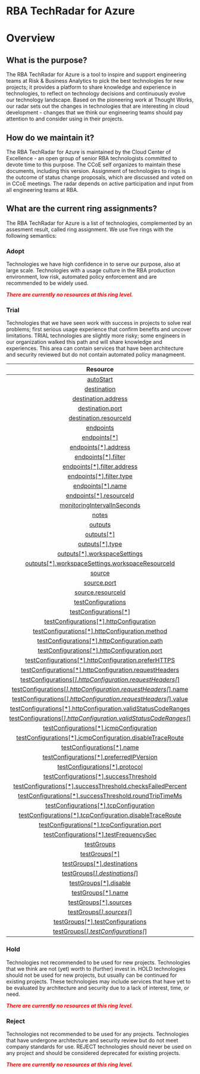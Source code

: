 
RBA TechRadar for Azure
=======================

# Overview

## What is the purpose?


The RBA TechRadar for Azure is a tool to inspire and support engineering teams at Risk & Business Analytics to pick the best technologies for new projects; it provides a platform to share knowledge and experience in technologies, to reflect on technology decisions and continuously evolve our technology landscape.  Based on the pioneering work at Thought Works, our radar sets out the changes in technologies that are interesting in cloud development - changes that we think our engineering teams should pay attention to and consider using in their projects.
## How do we maintain it?


The RBA TechRadar for Azure is maintained by the Cloud Center of Excellence - an open group of senior RBA technologists committed to devote time to this purpose.  The CCoE self organizes to maintain these documents, including this version.  Assignment of technologies to rings is the outcome of status change proposals, which are discussed and voted on in CCoE meetings.  The radar depends on active participation and input from all engineering teams at RBA.
## What are the current ring assignments?


The RBA TechRadar for Azure is a list of technologies, complemented by an assesment result, called ring assignment.  We use five rings with the following semantics:
### Adopt


Technologies we have high confidence in to serve our purpose, also at large scale.  Technologies with a usage culture in the RBA production environment, low risk, automated policy enforcement and are recommended to be widely used.  
  
***<font color="red"> There are currently no resources at this ring level. </font>***
### Trial


Technologies that we have seen work with success in projects to solve real problems;  first serious usage experience that confirm benefits and uncover limitations.  TRIAL technologies are slightly more risky; some engineers in our organization walked this path and will share knowledge and experiences.  This area can contain services that have been architecture and security reviewed but do not contain automated policy managmeent.  

|Resource|Description|Path|Status|
| :---: | :---: | :---: | :---: |
|[autoStart](https://github.com/openrba/python-azure-techradar/blob/master/Microsoft.Network/networkWatchers/connectionMonitors/autoStart)|UNKNOWN|Microsoft.Network/networkWatchers/connectionMonitors/autoStart|TRIAL|
|[destination](https://github.com/openrba/python-azure-techradar/blob/master/Microsoft.Network/networkWatchers/connectionMonitors/destination)|UNKNOWN|Microsoft.Network/networkWatchers/connectionMonitors/destination|TRIAL|
|[destination.address](https://github.com/openrba/python-azure-techradar/blob/master/Microsoft.Network/networkWatchers/connectionMonitors/destination.address)|UNKNOWN|Microsoft.Network/networkWatchers/connectionMonitors/destination.address|TRIAL|
|[destination.port](https://github.com/openrba/python-azure-techradar/blob/master/Microsoft.Network/networkWatchers/connectionMonitors/destination.port)|UNKNOWN|Microsoft.Network/networkWatchers/connectionMonitors/destination.port|TRIAL|
|[destination.resourceId](https://github.com/openrba/python-azure-techradar/blob/master/Microsoft.Network/networkWatchers/connectionMonitors/destination.resourceId)|UNKNOWN|Microsoft.Network/networkWatchers/connectionMonitors/destination.resourceId|TRIAL|
|[endpoints](https://github.com/openrba/python-azure-techradar/blob/master/Microsoft.Network/networkWatchers/connectionMonitors/endpoints)|UNKNOWN|Microsoft.Network/networkWatchers/connectionMonitors/endpoints|TRIAL|
|[endpoints[*]](https://github.com/openrba/python-azure-techradar/blob/master/Microsoft.Network/networkWatchers/connectionMonitors/endpoints[*])|UNKNOWN|Microsoft.Network/networkWatchers/connectionMonitors/endpoints[*]|TRIAL|
|[endpoints[*].address](https://github.com/openrba/python-azure-techradar/blob/master/Microsoft.Network/networkWatchers/connectionMonitors/endpoints[*].address)|UNKNOWN|Microsoft.Network/networkWatchers/connectionMonitors/endpoints[*].address|TRIAL|
|[endpoints[*].filter](https://github.com/openrba/python-azure-techradar/blob/master/Microsoft.Network/networkWatchers/connectionMonitors/endpoints[*].filter)|UNKNOWN|Microsoft.Network/networkWatchers/connectionMonitors/endpoints[*].filter|TRIAL|
|[endpoints[*].filter.address](https://github.com/openrba/python-azure-techradar/blob/master/Microsoft.Network/networkWatchers/connectionMonitors/endpoints[*].filter.address)|UNKNOWN|Microsoft.Network/networkWatchers/connectionMonitors/endpoints[*].filter.address|TRIAL|
|[endpoints[*].filter.type](https://github.com/openrba/python-azure-techradar/blob/master/Microsoft.Network/networkWatchers/connectionMonitors/endpoints[*].filter.type)|UNKNOWN|Microsoft.Network/networkWatchers/connectionMonitors/endpoints[*].filter.type|TRIAL|
|[endpoints[*].name](https://github.com/openrba/python-azure-techradar/blob/master/Microsoft.Network/networkWatchers/connectionMonitors/endpoints[*].name)|UNKNOWN|Microsoft.Network/networkWatchers/connectionMonitors/endpoints[*].name|TRIAL|
|[endpoints[*].resourceId](https://github.com/openrba/python-azure-techradar/blob/master/Microsoft.Network/networkWatchers/connectionMonitors/endpoints[*].resourceId)|UNKNOWN|Microsoft.Network/networkWatchers/connectionMonitors/endpoints[*].resourceId|TRIAL|
|[monitoringIntervalInSeconds](https://github.com/openrba/python-azure-techradar/blob/master/Microsoft.Network/networkWatchers/connectionMonitors/monitoringIntervalInSeconds)|UNKNOWN|Microsoft.Network/networkWatchers/connectionMonitors/monitoringIntervalInSeconds|TRIAL|
|[notes](https://github.com/openrba/python-azure-techradar/blob/master/Microsoft.Network/networkWatchers/connectionMonitors/notes)|UNKNOWN|Microsoft.Network/networkWatchers/connectionMonitors/notes|TRIAL|
|[outputs](https://github.com/openrba/python-azure-techradar/blob/master/Microsoft.Network/networkWatchers/connectionMonitors/outputs)|UNKNOWN|Microsoft.Network/networkWatchers/connectionMonitors/outputs|TRIAL|
|[outputs[*]](https://github.com/openrba/python-azure-techradar/blob/master/Microsoft.Network/networkWatchers/connectionMonitors/outputs[*])|UNKNOWN|Microsoft.Network/networkWatchers/connectionMonitors/outputs[*]|TRIAL|
|[outputs[*].type](https://github.com/openrba/python-azure-techradar/blob/master/Microsoft.Network/networkWatchers/connectionMonitors/outputs[*].type)|UNKNOWN|Microsoft.Network/networkWatchers/connectionMonitors/outputs[*].type|TRIAL|
|[outputs[*].workspaceSettings](https://github.com/openrba/python-azure-techradar/blob/master/Microsoft.Network/networkWatchers/connectionMonitors/outputs[*].workspaceSettings)|UNKNOWN|Microsoft.Network/networkWatchers/connectionMonitors/outputs[*].workspaceSettings|TRIAL|
|[outputs[*].workspaceSettings.workspaceResourceId](https://github.com/openrba/python-azure-techradar/blob/master/Microsoft.Network/networkWatchers/connectionMonitors/outputs[*].workspaceSettings.workspaceResourceId)|UNKNOWN|Microsoft.Network/networkWatchers/connectionMonitors/outputs[*].workspaceSettings.workspaceResourceId|TRIAL|
|[source](https://github.com/openrba/python-azure-techradar/blob/master/Microsoft.Network/networkWatchers/connectionMonitors/source)|UNKNOWN|Microsoft.Network/networkWatchers/connectionMonitors/source|TRIAL|
|[source.port](https://github.com/openrba/python-azure-techradar/blob/master/Microsoft.Network/networkWatchers/connectionMonitors/source.port)|UNKNOWN|Microsoft.Network/networkWatchers/connectionMonitors/source.port|TRIAL|
|[source.resourceId](https://github.com/openrba/python-azure-techradar/blob/master/Microsoft.Network/networkWatchers/connectionMonitors/source.resourceId)|UNKNOWN|Microsoft.Network/networkWatchers/connectionMonitors/source.resourceId|TRIAL|
|[testConfigurations](https://github.com/openrba/python-azure-techradar/blob/master/Microsoft.Network/networkWatchers/connectionMonitors/testConfigurations)|UNKNOWN|Microsoft.Network/networkWatchers/connectionMonitors/testConfigurations|TRIAL|
|[testConfigurations[*]](https://github.com/openrba/python-azure-techradar/blob/master/Microsoft.Network/networkWatchers/connectionMonitors/testConfigurations[*])|UNKNOWN|Microsoft.Network/networkWatchers/connectionMonitors/testConfigurations[*]|TRIAL|
|[testConfigurations[*].httpConfiguration](https://github.com/openrba/python-azure-techradar/blob/master/Microsoft.Network/networkWatchers/connectionMonitors/testConfigurations[*].httpConfiguration)|UNKNOWN|Microsoft.Network/networkWatchers/connectionMonitors/testConfigurations[*].httpConfiguration|TRIAL|
|[testConfigurations[*].httpConfiguration.method](https://github.com/openrba/python-azure-techradar/blob/master/Microsoft.Network/networkWatchers/connectionMonitors/testConfigurations[*].httpConfiguration.method)|UNKNOWN|Microsoft.Network/networkWatchers/connectionMonitors/testConfigurations[*].httpConfiguration.method|TRIAL|
|[testConfigurations[*].httpConfiguration.path](https://github.com/openrba/python-azure-techradar/blob/master/Microsoft.Network/networkWatchers/connectionMonitors/testConfigurations[*].httpConfiguration.path)|UNKNOWN|Microsoft.Network/networkWatchers/connectionMonitors/testConfigurations[*].httpConfiguration.path|TRIAL|
|[testConfigurations[*].httpConfiguration.port](https://github.com/openrba/python-azure-techradar/blob/master/Microsoft.Network/networkWatchers/connectionMonitors/testConfigurations[*].httpConfiguration.port)|UNKNOWN|Microsoft.Network/networkWatchers/connectionMonitors/testConfigurations[*].httpConfiguration.port|TRIAL|
|[testConfigurations[*].httpConfiguration.preferHTTPS](https://github.com/openrba/python-azure-techradar/blob/master/Microsoft.Network/networkWatchers/connectionMonitors/testConfigurations[*].httpConfiguration.preferHTTPS)|UNKNOWN|Microsoft.Network/networkWatchers/connectionMonitors/testConfigurations[*].httpConfiguration.preferHTTPS|TRIAL|
|[testConfigurations[*].httpConfiguration.requestHeaders](https://github.com/openrba/python-azure-techradar/blob/master/Microsoft.Network/networkWatchers/connectionMonitors/testConfigurations[*].httpConfiguration.requestHeaders)|UNKNOWN|Microsoft.Network/networkWatchers/connectionMonitors/testConfigurations[*].httpConfiguration.requestHeaders|TRIAL|
|[testConfigurations[*].httpConfiguration.requestHeaders[*]](https://github.com/openrba/python-azure-techradar/blob/master/Microsoft.Network/networkWatchers/connectionMonitors/testConfigurations[*].httpConfiguration.requestHeaders[*])|UNKNOWN|Microsoft.Network/networkWatchers/connectionMonitors/testConfigurations[*].httpConfiguration.requestHeaders[*]|TRIAL|
|[testConfigurations[*].httpConfiguration.requestHeaders[*].name](https://github.com/openrba/python-azure-techradar/blob/master/Microsoft.Network/networkWatchers/connectionMonitors/testConfigurations[*].httpConfiguration.requestHeaders[*].name)|UNKNOWN|Microsoft.Network/networkWatchers/connectionMonitors/testConfigurations[*].httpConfiguration.requestHeaders[*].name|TRIAL|
|[testConfigurations[*].httpConfiguration.requestHeaders[*].value](https://github.com/openrba/python-azure-techradar/blob/master/Microsoft.Network/networkWatchers/connectionMonitors/testConfigurations[*].httpConfiguration.requestHeaders[*].value)|UNKNOWN|Microsoft.Network/networkWatchers/connectionMonitors/testConfigurations[*].httpConfiguration.requestHeaders[*].value|TRIAL|
|[testConfigurations[*].httpConfiguration.validStatusCodeRanges](https://github.com/openrba/python-azure-techradar/blob/master/Microsoft.Network/networkWatchers/connectionMonitors/testConfigurations[*].httpConfiguration.validStatusCodeRanges)|UNKNOWN|Microsoft.Network/networkWatchers/connectionMonitors/testConfigurations[*].httpConfiguration.validStatusCodeRanges|TRIAL|
|[testConfigurations[*].httpConfiguration.validStatusCodeRanges[*]](https://github.com/openrba/python-azure-techradar/blob/master/Microsoft.Network/networkWatchers/connectionMonitors/testConfigurations[*].httpConfiguration.validStatusCodeRanges[*])|UNKNOWN|Microsoft.Network/networkWatchers/connectionMonitors/testConfigurations[*].httpConfiguration.validStatusCodeRanges[*]|TRIAL|
|[testConfigurations[*].icmpConfiguration](https://github.com/openrba/python-azure-techradar/blob/master/Microsoft.Network/networkWatchers/connectionMonitors/testConfigurations[*].icmpConfiguration)|UNKNOWN|Microsoft.Network/networkWatchers/connectionMonitors/testConfigurations[*].icmpConfiguration|TRIAL|
|[testConfigurations[*].icmpConfiguration.disableTraceRoute](https://github.com/openrba/python-azure-techradar/blob/master/Microsoft.Network/networkWatchers/connectionMonitors/testConfigurations[*].icmpConfiguration.disableTraceRoute)|UNKNOWN|Microsoft.Network/networkWatchers/connectionMonitors/testConfigurations[*].icmpConfiguration.disableTraceRoute|TRIAL|
|[testConfigurations[*].name](https://github.com/openrba/python-azure-techradar/blob/master/Microsoft.Network/networkWatchers/connectionMonitors/testConfigurations[*].name)|UNKNOWN|Microsoft.Network/networkWatchers/connectionMonitors/testConfigurations[*].name|TRIAL|
|[testConfigurations[*].preferredIPVersion](https://github.com/openrba/python-azure-techradar/blob/master/Microsoft.Network/networkWatchers/connectionMonitors/testConfigurations[*].preferredIPVersion)|UNKNOWN|Microsoft.Network/networkWatchers/connectionMonitors/testConfigurations[*].preferredIPVersion|TRIAL|
|[testConfigurations[*].protocol](https://github.com/openrba/python-azure-techradar/blob/master/Microsoft.Network/networkWatchers/connectionMonitors/testConfigurations[*].protocol)|UNKNOWN|Microsoft.Network/networkWatchers/connectionMonitors/testConfigurations[*].protocol|TRIAL|
|[testConfigurations[*].successThreshold](https://github.com/openrba/python-azure-techradar/blob/master/Microsoft.Network/networkWatchers/connectionMonitors/testConfigurations[*].successThreshold)|UNKNOWN|Microsoft.Network/networkWatchers/connectionMonitors/testConfigurations[*].successThreshold|TRIAL|
|[testConfigurations[*].successThreshold.checksFailedPercent](https://github.com/openrba/python-azure-techradar/blob/master/Microsoft.Network/networkWatchers/connectionMonitors/testConfigurations[*].successThreshold.checksFailedPercent)|UNKNOWN|Microsoft.Network/networkWatchers/connectionMonitors/testConfigurations[*].successThreshold.checksFailedPercent|TRIAL|
|[testConfigurations[*].successThreshold.roundTripTimeMs](https://github.com/openrba/python-azure-techradar/blob/master/Microsoft.Network/networkWatchers/connectionMonitors/testConfigurations[*].successThreshold.roundTripTimeMs)|UNKNOWN|Microsoft.Network/networkWatchers/connectionMonitors/testConfigurations[*].successThreshold.roundTripTimeMs|TRIAL|
|[testConfigurations[*].tcpConfiguration](https://github.com/openrba/python-azure-techradar/blob/master/Microsoft.Network/networkWatchers/connectionMonitors/testConfigurations[*].tcpConfiguration)|UNKNOWN|Microsoft.Network/networkWatchers/connectionMonitors/testConfigurations[*].tcpConfiguration|TRIAL|
|[testConfigurations[*].tcpConfiguration.disableTraceRoute](https://github.com/openrba/python-azure-techradar/blob/master/Microsoft.Network/networkWatchers/connectionMonitors/testConfigurations[*].tcpConfiguration.disableTraceRoute)|UNKNOWN|Microsoft.Network/networkWatchers/connectionMonitors/testConfigurations[*].tcpConfiguration.disableTraceRoute|TRIAL|
|[testConfigurations[*].tcpConfiguration.port](https://github.com/openrba/python-azure-techradar/blob/master/Microsoft.Network/networkWatchers/connectionMonitors/testConfigurations[*].tcpConfiguration.port)|UNKNOWN|Microsoft.Network/networkWatchers/connectionMonitors/testConfigurations[*].tcpConfiguration.port|TRIAL|
|[testConfigurations[*].testFrequencySec](https://github.com/openrba/python-azure-techradar/blob/master/Microsoft.Network/networkWatchers/connectionMonitors/testConfigurations[*].testFrequencySec)|UNKNOWN|Microsoft.Network/networkWatchers/connectionMonitors/testConfigurations[*].testFrequencySec|TRIAL|
|[testGroups](https://github.com/openrba/python-azure-techradar/blob/master/Microsoft.Network/networkWatchers/connectionMonitors/testGroups)|UNKNOWN|Microsoft.Network/networkWatchers/connectionMonitors/testGroups|TRIAL|
|[testGroups[*]](https://github.com/openrba/python-azure-techradar/blob/master/Microsoft.Network/networkWatchers/connectionMonitors/testGroups[*])|UNKNOWN|Microsoft.Network/networkWatchers/connectionMonitors/testGroups[*]|TRIAL|
|[testGroups[*].destinations](https://github.com/openrba/python-azure-techradar/blob/master/Microsoft.Network/networkWatchers/connectionMonitors/testGroups[*].destinations)|UNKNOWN|Microsoft.Network/networkWatchers/connectionMonitors/testGroups[*].destinations|TRIAL|
|[testGroups[*].destinations[*]](https://github.com/openrba/python-azure-techradar/blob/master/Microsoft.Network/networkWatchers/connectionMonitors/testGroups[*].destinations[*])|UNKNOWN|Microsoft.Network/networkWatchers/connectionMonitors/testGroups[*].destinations[*]|TRIAL|
|[testGroups[*].disable](https://github.com/openrba/python-azure-techradar/blob/master/Microsoft.Network/networkWatchers/connectionMonitors/testGroups[*].disable)|UNKNOWN|Microsoft.Network/networkWatchers/connectionMonitors/testGroups[*].disable|TRIAL|
|[testGroups[*].name](https://github.com/openrba/python-azure-techradar/blob/master/Microsoft.Network/networkWatchers/connectionMonitors/testGroups[*].name)|UNKNOWN|Microsoft.Network/networkWatchers/connectionMonitors/testGroups[*].name|TRIAL|
|[testGroups[*].sources](https://github.com/openrba/python-azure-techradar/blob/master/Microsoft.Network/networkWatchers/connectionMonitors/testGroups[*].sources)|UNKNOWN|Microsoft.Network/networkWatchers/connectionMonitors/testGroups[*].sources|TRIAL|
|[testGroups[*].sources[*]](https://github.com/openrba/python-azure-techradar/blob/master/Microsoft.Network/networkWatchers/connectionMonitors/testGroups[*].sources[*])|UNKNOWN|Microsoft.Network/networkWatchers/connectionMonitors/testGroups[*].sources[*]|TRIAL|
|[testGroups[*].testConfigurations](https://github.com/openrba/python-azure-techradar/blob/master/Microsoft.Network/networkWatchers/connectionMonitors/testGroups[*].testConfigurations)|UNKNOWN|Microsoft.Network/networkWatchers/connectionMonitors/testGroups[*].testConfigurations|TRIAL|
|[testGroups[*].testConfigurations[*]](https://github.com/openrba/python-azure-techradar/blob/master/Microsoft.Network/networkWatchers/connectionMonitors/testGroups[*].testConfigurations[*])|UNKNOWN|Microsoft.Network/networkWatchers/connectionMonitors/testGroups[*].testConfigurations[*]|TRIAL|

### Hold


Technologies not recommended to be used for new projects. Technologies that we think are not (yet) worth to (further) invest in.  HOLD technologies should not be used for new projects, but usually can be continued for existing projects.  These technologies may include services that have yet to be evaluated by architecture and security due to a lack of interest, time, or need.  
  
***<font color="red"> There are currently no resources at this ring level. </font>***
### Reject


Technologies not recommended to be used for any projects. Technologies that have undergone architecture and security review but do not meet company standards for use.  REJECT technologies should never be used on any project and should be considered deprecated for existing projects.  
  
***<font color="red"> There are currently no resources at this ring level. </font>***